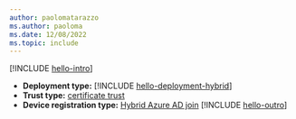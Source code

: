 ```yaml
---
author: paolomatarazzo
ms.author: paoloma
ms.date: 12/08/2022
ms.topic: include
---
```


[!INCLUDE [hello-intro](hello-intro.md)]
- **Deployment type:** [!INCLUDE [hello-deployment-hybrid](hello-deployment-hybrid.md)]
- **Trust type:** [certificate trust](../identity-protection/hello-for-business/hello-how-it-works-technology.md#certificate-trust)
- **Device registration type:** [Hybrid Azure AD join](../identity-protection/hello-for-business/hello-how-it-works-technology.md#hybrid-azure-ad-join)
[!INCLUDE [hello-outro](hello-outro.md)]